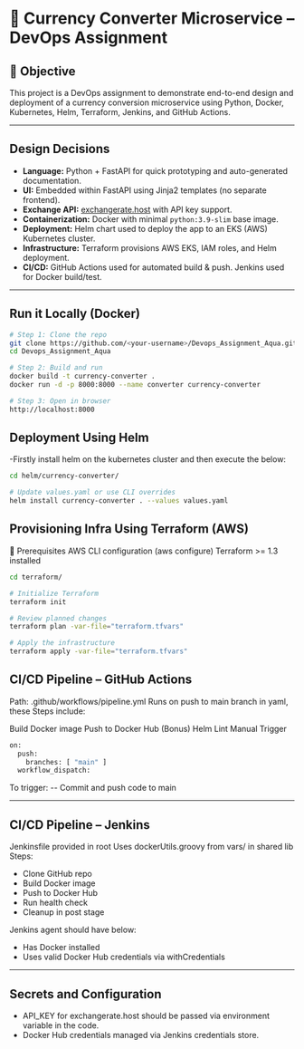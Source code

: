 # 💱 Currency Converter Microservice – DevOps Assignment

## 📌 Objective

This project is a DevOps assignment to demonstrate end-to-end design and deployment of a currency conversion microservice using Python, Docker, Kubernetes, Helm, Terraform, Jenkins, and GitHub Actions.

---

## Design Decisions

- **Language:** Python + FastAPI for quick prototyping and auto-generated documentation.
- **UI:** Embedded within FastAPI using Jinja2 templates (no separate frontend).
- **Exchange API:** [exchangerate.host](https://exchangerate.host) with API key support.
- **Containerization:** Docker with minimal `python:3.9-slim` base image.
- **Deployment:** Helm chart used to deploy the app to an EKS (AWS) Kubernetes cluster.
- **Infrastructure:** Terraform provisions AWS EKS, IAM roles, and Helm deployment.
- **CI/CD:** GitHub Actions used for automated build & push. Jenkins used for Docker build/test.

---

## Run it Locally (Docker)

```bash
# Step 1: Clone the repo
git clone https://github.com/<your-username>/Devops_Assignment_Aqua.git
cd Devops_Assignment_Aqua

# Step 2: Build and run
docker build -t currency-converter .
docker run -d -p 8000:8000 --name converter currency-converter

# Step 3: Open in browser
http://localhost:8000
```

## Deployment Using Helm

-Firstly install helm on the kubernetes cluster and then execute the below: 

```bash
cd helm/currency-converter/

# Update values.yaml or use CLI overrides
helm install currency-converter . --values values.yaml
```

## Provisioning Infra Using Terraform (AWS)

🔧 Prerequisites
AWS CLI configuration (aws configure)
Terraform >= 1.3 installed

```BASH
cd terraform/

# Initialize Terraform
terraform init

# Review planned changes
terraform plan -var-file="terraform.tfvars"

# Apply the infrastructure
terraform apply -var-file="terraform.tfvars"
```

## CI/CD Pipeline – GitHub Actions

Path: .github/workflows/pipeline.yml
Runs on push to main branch in yaml, these Steps include:

Build Docker image
Push to Docker Hub
(Bonus) Helm Lint
Manual Trigger
```bash
on:
  push:
    branches: [ "main" ]
  workflow_dispatch:
```
  
To trigger:
-- Commit and push code to main

-------

## CI/CD Pipeline – Jenkins

Jenkinsfile provided in root Uses dockerUtils.groovy from vars/ in shared lib
Steps:
- Clone GitHub repo
- Build Docker image
- Push to Docker Hub
- Run health check
- Cleanup in post stage

Jenkins agent should have below: 
  - Has Docker installed
 - Uses valid Docker Hub credentials via withCredentials

---

## Secrets and Configuration

- API_KEY for exchangerate.host should be passed via environment variable in the code.
- Docker Hub credentials managed via Jenkins credentials store.









